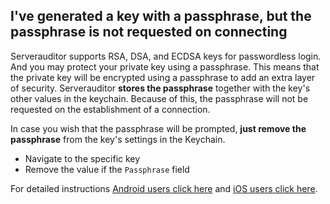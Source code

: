 ## I've generated a key with a passphrase, but the passphrase is not requested on connecting

Serverauditor supports RSA, DSA, and ECDSA keys for passwordless login. And you may protect your private key using a passphrase. This means that the private key will be encrypted using a passphrase to add an extra layer of security. Serverauditor **stores the passphrase** together with the key's other values in the keychain. Because of this, the passphrase will not be requested on the establishment of a connection. 

In case you wish that the passphrase will be prompted, **just remove the passphrase** from the key's settings in the Keychain.
* Navigate to the specific key
* Remove the value if the `Passphrase` field

For detailed instructions [Android users click here](../../android/faq/troubleshooting/passphrase.md) and [iOS users click here](../../ios/faq/troubleshooting/passphrase.md).
